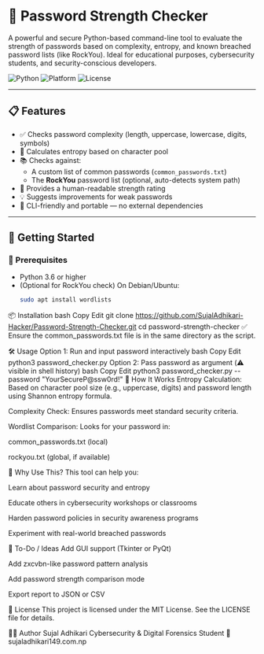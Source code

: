# 🔐 Password Strength Checker

A powerful and secure Python-based command-line tool to evaluate the strength of passwords based on complexity, entropy, and known breached password lists (like RockYou). Ideal for educational purposes, cybersecurity students, and security-conscious developers.

![Python](https://img.shields.io/badge/Python-3.6%2B-blue.svg)
![Platform](https://img.shields.io/badge/Platform-Linux%20%7C%20Windows%20%7C%20macOS-lightgrey)
![License](https://img.shields.io/badge/License-MIT-brightgreen)

---

## 📋 Features

- ✅ Checks password complexity (length, uppercase, lowercase, digits, symbols)
- 🔐 Calculates entropy based on character pool
- 📚 Checks against:
  - A custom list of common passwords (`common_passwords.txt`)
  - The **RockYou** password list (optional, auto-detects system path)
- 🧠 Provides a human-readable strength rating
- 💡 Suggests improvements for weak passwords
- 🧪 CLI-friendly and portable — no external dependencies

---

## 🚀 Getting Started

### 🔧 Prerequisites

- Python 3.6 or higher
- (Optional for RockYou check) On Debian/Ubuntu:
  ```bash
  sudo apt install wordlists
📦 Installation
bash
Copy
Edit
git clone https://github.com/SujalAdhikari-Hacker/Password-Strength-Checker.git
cd password-strength-checker
✅ Ensure the common_passwords.txt file is in the same directory as the script.

🛠 Usage
Option 1: Run and input password interactively
bash
Copy
Edit
python3 password_checker.py
Option 2: Pass password as argument (⚠️ visible in shell history)
bash
Copy
Edit
python3 password_checker.py --password "YourSecureP@ssw0rd!"
🔐 How It Works
Entropy Calculation: Based on character pool size (e.g., uppercase, digits) and password length using Shannon entropy formula.

Complexity Check: Ensures passwords meet standard security criteria.

Wordlist Comparison: Looks for your password in:

common_passwords.txt (local)

rockyou.txt (global, if available)

🧠 Why Use This?
This tool can help you:

Learn about password security and entropy

Educate others in cybersecurity workshops or classrooms

Harden password policies in security awareness programs

Experiment with real-world breached passwords

🧩 To-Do / Ideas
 Add GUI support (Tkinter or PyQt)

 Add zxcvbn-like password pattern analysis

 Add password strength comparison mode

 Export report to JSON or CSV

📜 License
This project is licensed under the MIT License. See the LICENSE file for details.

🙋‍♂️ Author
Sujal Adhikari
Cybersecurity & Digital Forensics Student
🔗 sujaladhikari149.com.np


